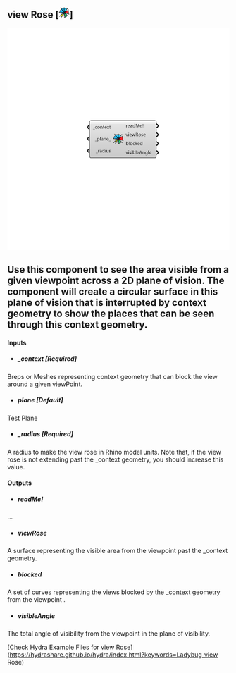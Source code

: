 ## view Rose [![](../../images/icons/view_Rose.png)]

![](../../images/components/view_Rose.png)

Use this component to see the area visible from a given viewpoint across a 2D plane of vision.
 The component will create a circular surface in this plane of vision that is interrupted by context geometry to show the places that can be seen through this context geometry.
 -
 

#### Inputs
* ##### _context [Required]
Breps or Meshes representing context geometry that can block the view around a given viewPoint.
* ##### _plane_ [Default]
Test Plane
* ##### _radius [Required]
A radius to make the view rose in Rhino model units. Note that, if the view rose is not extending past the _context geometry, you should increase this value.

#### Outputs
* ##### readMe!
...
* ##### viewRose
A surface representing the visible area from the viewpoint past the _context geometry.
* ##### blocked
A set of curves representing the views blocked by the _context geometry from the viewpoint .
* ##### visibleAngle
The total angle of visibility from the viewpoint in the plane of visibility.


[Check Hydra Example Files for view Rose](https://hydrashare.github.io/hydra/index.html?keywords=Ladybug_view Rose)